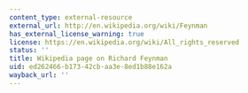```yaml
---
content_type: external-resource
external_url: http://en.wikipedia.org/wiki/Feynman
has_external_license_warning: true
license: https://en.wikipedia.org/wiki/All_rights_reserved
status: ''
title: Wikipedia page on Richard Feynman
uid: ed262466-b173-42cb-aa3e-8ed1b88e162a
wayback_url: ''
---
```

